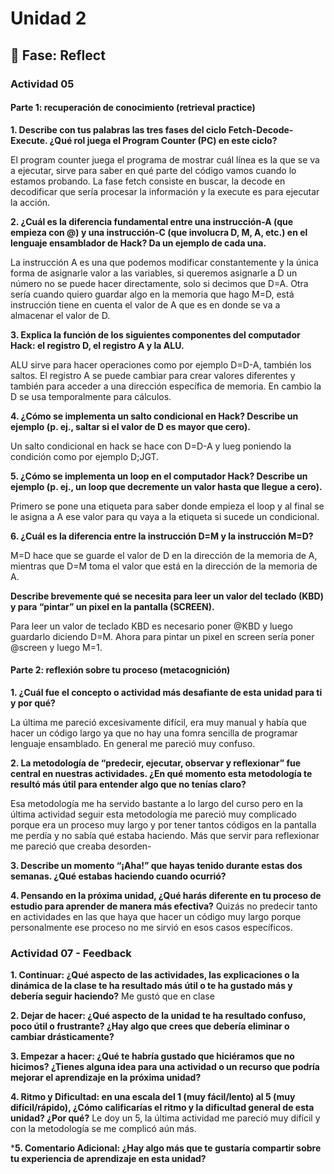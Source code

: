 # Unidad 2


## 🤔 Fase: Reflect

### Actividad 05

#### Parte 1: recuperación de conocimiento (retrieval practice)

**1. Describe con tus palabras las tres fases del ciclo Fetch-Decode-Execute. ¿Qué rol juega el Program Counter (PC) en este ciclo?**

El program counter juega el programa de mostrar cuál línea es la que se va a ejecutar, sirve para saber en qué parte del código vamos cuando lo estamos probando. La fase fetch consiste en buscar, la decode en decodificar que sería procesar la información y la execute es para ejecutar la acción.

**2. ¿Cuál es la diferencia fundamental entre una instrucción-A (que empieza con @) y una instrucción-C (que involucra D, M, A, etc.) en el lenguaje ensamblador de Hack? Da un ejemplo de cada una.**

La instrucción A es una que podemos modificar constantemente y la única forma de asignarle valor a las variables, si queremos asignarle a D un número no se puede hacer directamente, solo si decimos que D=A. Otra sería cuando quiero guardar algo en la memoria que hago M=D, está instrucción tiene en cuenta el valor de A que es en donde se va a almacenar el valor de D.

**3. Explica la función de los siguientes componentes del computador Hack: el registro D, el registro A y la ALU.**

ALU sirve para hacer operaciones como por ejemplo D=D-A, también los saltos. El registro A se puede cambiar para crear valores diferentes y también para acceder a una dirección específica de memoria. En cambio la D se usa temporalmente para cálculos.

**4. ¿Cómo se implementa un salto condicional en Hack? Describe un ejemplo (p. ej., saltar si el valor de D es mayor que cero).**

Un salto condicional en hack se hace con D=D-A y lueg poniendo la condición como por ejemplo D;JGT.

**5. ¿Cómo se implementa un loop en el computador Hack? Describe un ejemplo (p. ej., un loop que decremente un valor hasta que llegue a cero).**

Primero se pone una etiqueta para saber donde empieza el loop y al final se le asigna a A ese valor para qu vaya a la etiqueta si sucede un condicional.

**6. ¿Cuál es la diferencia entre la instrucción D=M y la instrucción M=D?**

M=D hace que se guarde el valor de D en la dirección de la memoria de A, mientras que D=M toma el valor que está en la dirección de la memoria de A.   

**Describe brevemente qué se necesita para leer un valor del teclado (KBD) y para “pintar” un pixel en la pantalla (SCREEN).**

Para leer un valor de teclado KBD es necesario poner @KBD y luego guardarlo diciendo D=M. Ahora para pintar un pixel en screen sería poner @screen y luego M=1.

#### Parte 2: reflexión sobre tu proceso (metacognición)

**1. ¿Cuál fue el concepto o actividad más desafiante de esta unidad para ti y por qué?**

La última me pareció excesivamente difícil, era muy manual y había que hacer un código largo ya que no hay una fomra sencilla de programar lenguaje ensamblado. En general me pareció muy confuso.

**2. La metodología de “predecir, ejecutar, observar y reflexionar” fue central en nuestras actividades. ¿En qué momento esta metodología te resultó más útil para entender algo que no tenías claro?**

Esa metodología me ha servido bastante a lo largo del curso pero en la última actividad seguir esta metodología me pareció muy complicado porque era un proceso muy largo y por tener tantos códigos en la pantalla me perdía y no sabía qué estaba haciendo. Más que servir para reflexionar me pareció que creaba desorden-

**3. Describe un momento “¡Aha!” que hayas tenido durante estas dos semanas. ¿Qué estabas haciendo cuando ocurrió?**


**4. Pensando en la próxima unidad, ¿Qué harás diferente en tu proceso de estudio para aprender de manera más efectiva?**
Quizás no predecir tanto en actividades en las que haya que hacer un código muy largo porque personalmente ese proceso no me sirvió en esos casos específicos.

### Actividad 07 - Feedback
**1. Continuar: ¿Qué aspecto de las actividades, las explicaciones o la dinámica de la clase te ha resultado más útil o te ha gustado más y debería seguir haciendo?**
Me gustó que en clase

**2. Dejar de hacer: ¿Qué aspecto de la unidad te ha resultado confuso, poco útil o frustrante? ¿Hay algo que crees que debería eliminar o cambiar drásticamente?**

**3. Empezar a hacer: ¿Qué te habría gustado que hiciéramos que no hicimos? ¿Tienes alguna idea para una actividad o un recurso que podría mejorar el aprendizaje en la próxima unidad?**

**4. Ritmo y Dificultad: en una escala del 1 (muy fácil/lento) al 5 (muy difícil/rápido), ¿Cómo calificarías el ritmo y la dificultad general de esta unidad? ¿Por qué?**
Le doy un 5, la última actividad me pareció muy difícil y con la metodología se me complicó aún más.

***5. Comentario Adicional: ¿Hay algo más que te gustaría compartir sobre tu experiencia de aprendizaje en esta unidad?**
